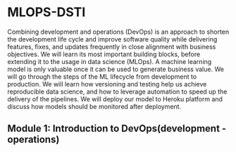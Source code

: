 # MLOPS-DSTI  
  
Combining development and operations (DevOps) is an approach to shorten the development life cycle
and improve software quality while delivering features, fixes, and updates frequently in close alignment
with business objectives. We will learn its most important building blocks, before extending it to the
usage in data science (MLOps). A machine learning model is only valuable once it can be used to
generate business value. We will go through the steps of the ML lifecycle from development
to production. We will learn how versioning and testing help us achieve reproducible data science, and
how to leverage automation to speed up the delivery of the pipelines. We will deploy our model to
Heroku platform and discuss how models should be monitored after deployment.  
  
## Module 1: Introduction to DevOps(development - operations)
